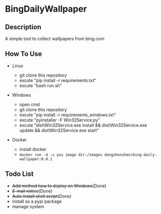 # BingDailyWallpaper

## Description

A simple tool to collect wallpapers from bing.com

## How To Use

 - Linux
   - git clone this repository
   - excute "pip install -r requirements.txt"
   - excute "bash run.sh"

 - Windows
   - open cmd
   - git clone this repository
   - excute "pip install -r requirements_windows.txt"
   - excute "pyinstaller -F Win32Service.py"
   - excute "dist\Win32Service.exe install && dist\Win32Service.exe update && dist\Win32Service.exe start"

- Docker
  - install docker
  - ```docker run -d -v you image dir:/images dengzhenzhen/bing-daily-wallpaper:0.0.1```

## Todo List

 - ~~Add method how to deploy on Windows~~(Done)
 - ~~E-mail notice~~(Done)
 - ~~Auto install shell script~~(Done)
 - install as a pypi package
 - manage system
